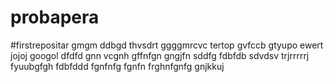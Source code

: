 # probapera
#firstrepositar
gmgm
ddbgd
thvsdrt
ggggmrcvc
tertop
gvfccb
gtyupo
ewert
jojoj
googol
dfdfd
gnn vcgnh
gffnfgn
gngjfn
sddfg
fdbfdb
sdvdsv
trjrrrrrj
fyuubgfgh
fdbfddd
fgnfnfg
fgnfn
frghnfgnfg
gnjkkuj
